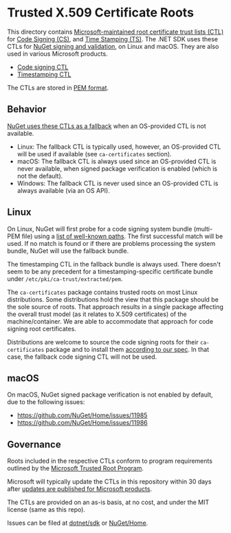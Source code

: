 # Trusted X.509 Certificate Roots

This directory contains [Microsoft-maintained root certificate trust lists (CTL)](https://learn.microsoft.com/security/trusted-root/program-requirements) for [Code Signing (CS)](https://en.wikipedia.org/wiki/Code_signing), and [Time Stamping (TS)](https://en.wikipedia.org/wiki/Code_signing#Time-stamping). The .NET SDK uses these CTLs for [NuGet signing and validation](https://learn.microsoft.com/en-us/nuget/reference/signed-packages-reference), on Linux and macOS. They are also used in various Microsoft products. 

- [Code signing CTL](codesignctl.pem)
- [Timestamping CTL](timestampctl.pem)

The CTLs are stored in [PEM format](https://en.wikipedia.org/wiki/Privacy-Enhanced_Mail). 

## Behavior

[NuGet uses these CTLs as a fallback](https://github.com/dotnet/sdk/issues/25686) when an OS-provided CTL is not available.

- Linux: The fallback CTL is typically used, however, an OS-provided CTL will be used if available (see `ca-certificates` section).
- macOS: The fallback CTL is always used since an OS-provided CTL is never available, when signed package verification is enabled (which is not the default).
- Windows: The fallback CTL is never used since an OS-provided CTL is always available (via an OS API).

## Linux

On Linux, NuGet will first probe for a code signing system bundle (multi-PEM file) using a [list of well-known paths](https://github.com/dotnet/designs/blob/main/accepted/2021/signed-package-verification/re-enable-signed-package-verification-technical.md#linux). The first successful match will be used. If no match is found or if there are problems processing the system bundle, NuGet will use the fallback bundle.

The timestamping CTL in the fallback bundle is always used. There doesn't seem to be any precedent for a timestamping-specific certificate bundle under `/etc/pki/ca-trust/extracted/pem`.

The `ca-certificates` package contains trusted roots on most Linux distributions. Some distributions hold the view that this package should be the sole source of roots. That approach results in a single package affecting the overall trust model (as it relates to X.509 certificates) of the machine/container. We are able to accommodate that approach for code signing root certificates.    

Distributions are welcome to source the code signing roots for their `ca-certificates` package and to install them [according to our spec](https://github.com/dotnet/designs/blob/main/accepted/2021/signed-package-verification/re-enable-signed-package-verification-technical.md#linux). In that case, the fallback code signing CTL will not be used.

## macOS

On macOS, NuGet signed package verification is not enabled by default, due to the following issues:

- https://github.com/NuGet/Home/issues/11985
- https://github.com/NuGet/Home/issues/11986

## Governance

Roots included in the respective CTLs conform to program requirements outlined by the [Microsoft Trusted Root Program](https://docs.microsoft.com/security/trusted-root/program-requirements). 

Microsoft will typically update the CTLs in this repository within 30 days after [updates are published for Microsoft products](https://docs.microsoft.com/security/trusted-root/release-notes).

The CTLs are provided on an as-is basis, at no cost, and under the MIT license (same as this repo).

Issues can be filed at [dotnet/sdk](https://github.com/dotnet/sdk/issues) or [NuGet/Home](https://github.com/NuGet/Home/issues).
